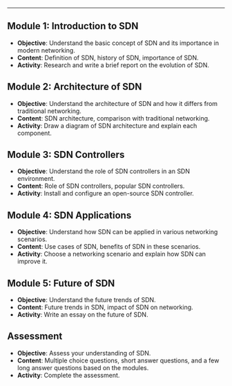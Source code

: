 

---
## Module 1: Introduction to SDN

- **Objective**: Understand the basic concept of SDN and its importance in modern networking.
- **Content**: Definition of SDN, history of SDN, importance of SDN.
- **Activity**: Research and write a brief report on the evolution of SDN.

## Module 2: Architecture of SDN

- **Objective**: Understand the architecture of SDN and how it differs from traditional networking.
- **Content**: SDN architecture, comparison with traditional networking.
- **Activity**: Draw a diagram of SDN architecture and explain each component.

## Module 3: SDN Controllers

- **Objective**: Understand the role of SDN controllers in an SDN environment.
- **Content**: Role of SDN controllers, popular SDN controllers.
- **Activity**: Install and configure an open-source SDN controller.

## Module 4: SDN Applications

- **Objective**: Understand how SDN can be applied in various networking scenarios.
- **Content**: Use cases of SDN, benefits of SDN in these scenarios.
- **Activity**: Choose a networking scenario and explain how SDN can improve it.

## Module 5: Future of SDN

- **Objective**: Understand the future trends of SDN.
- **Content**: Future trends in SDN, impact of SDN on networking.
- **Activity**: Write an essay on the future of SDN.

## Assessment

- **Objective**: Assess your understanding of SDN.
- **Content**: Multiple choice questions, short answer questions, and a few long answer questions based on the modules.
- **Activity**: Complete the assessment.

